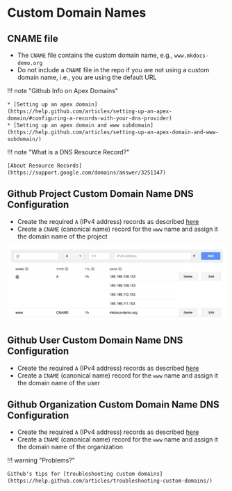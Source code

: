# Custom Domain Names

## CNAME file
* The `CNAME` file contains the custom domain name, e.g., `www.mkdocs-demo.org`
* Do not include a `CNAME` file in the repo if you are not using a custom domain name, i.e., you 
are using the default URL


!!! note "Github Info on Apex Domains"
    
    * [Setting up an apex domain](https://help.github.com/articles/setting-up-an-apex-domain/#configuring-a-records-with-your-dns-provider)   
    * [Setting up an apex domain and www subdomain](https://help.github.com/articles/setting-up-an-apex-domain-and-www-subdomain/)

!!! note "What is a DNS Resource Record?"

    [About Resource Records](https://support.google.com/domains/answer/3251147)
    
## Github Project Custom Domain Name DNS Configuration
* Create the required `A` (IPv4 address) records as described [here](https://help.github.com/articles/setting-up-an-apex-domain/#configuring-a-records-with-your-dns-provider)
* Create a `CNAME` (canonical name) record for the `www` name and assign it the domain name of the project

![Github Project DNS Configuration](/images/mkdocs-demo-config.jpg)


## Github User Custom Domain Name DNS Configuration
* Create the required `A` (IPv4 address) records as described [here](https://help.github.com/articles/setting-up-an-apex-domain/#configuring-a-records-with-your-dns-provider)
* Create a `CNAME` (canonical name) record for the `www` name and assign it the domain name of the user

## Github Organization Custom Domain Name DNS Configuration
* Create the required `A` (IPv4 address) records as described [here](https://help.github.com/articles/setting-up-an-apex-domain/#configuring-a-records-with-your-dns-provider)
* Create a `CNAME` (canonical name) record for the `www` name and assign it the domain name of the organization

!!! warning "Problems?"

    Github's tips for [troubleshooting custom domains](https://help.github.com/articles/troubleshooting-custom-domains/)
